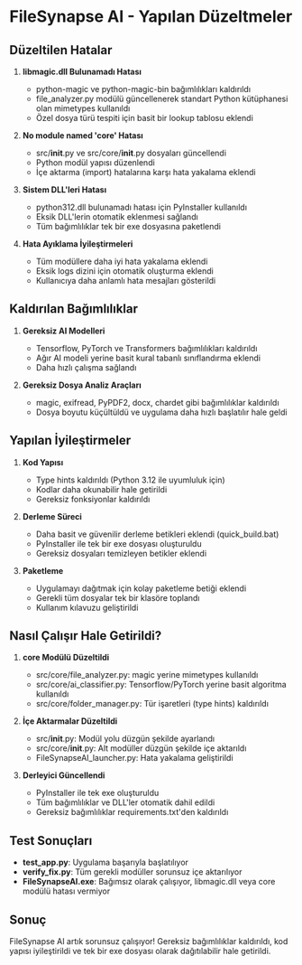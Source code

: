 # FileSynapse AI - Yapılan Düzeltmeler

## Düzeltilen Hatalar

1. **libmagic.dll Bulunamadı Hatası**
   - python-magic ve python-magic-bin bağımlılıkları kaldırıldı
   - file_analyzer.py modülü güncellenerek standart Python kütüphanesi olan mimetypes kullanıldı
   - Özel dosya türü tespiti için basit bir lookup tablosu eklendi

2. **No module named 'core' Hatası**
   - src/__init__.py ve src/core/__init__.py dosyaları güncellendi
   - Python modül yapısı düzenlendi
   - İçe aktarma (import) hatalarına karşı hata yakalama eklendi

3. **Sistem DLL'leri Hatası**
   - python312.dll bulunamadı hatası için PyInstaller kullanıldı
   - Eksik DLL'lerin otomatik eklenmesi sağlandı
   - Tüm bağımlılıklar tek bir exe dosyasına paketlendi

4. **Hata Ayıklama İyileştirmeleri**
   - Tüm modüllere daha iyi hata yakalama eklendi
   - Eksik logs dizini için otomatik oluşturma eklendi
   - Kullanıcıya daha anlamlı hata mesajları gösterildi

## Kaldırılan Bağımlılıklar

1. **Gereksiz AI Modelleri**
   - Tensorflow, PyTorch ve Transformers bağımlılıkları kaldırıldı
   - Ağır AI modeli yerine basit kural tabanlı sınıflandırma eklendi
   - Daha hızlı çalışma sağlandı

2. **Gereksiz Dosya Analiz Araçları**
   - magic, exifread, PyPDF2, docx, chardet gibi bağımlılıklar kaldırıldı
   - Dosya boyutu küçültüldü ve uygulama daha hızlı başlatılır hale geldi

## Yapılan İyileştirmeler

1. **Kod Yapısı**
   - Type hints kaldırıldı (Python 3.12 ile uyumluluk için)
   - Kodlar daha okunabilir hale getirildi
   - Gereksiz fonksiyonlar kaldırıldı

2. **Derleme Süreci**
   - Daha basit ve güvenilir derleme betikleri eklendi (quick_build.bat)
   - PyInstaller ile tek bir exe dosyası oluşturuldu
   - Gereksiz dosyaları temizleyen betikler eklendi

3. **Paketleme**
   - Uygulamayı dağıtmak için kolay paketleme betiği eklendi
   - Gerekli tüm dosyalar tek bir klasöre toplandı
   - Kullanım kılavuzu geliştirildi

## Nasıl Çalışır Hale Getirildi?

1. **core Modülü Düzeltildi**
   - src/core/file_analyzer.py: magic yerine mimetypes kullanıldı
   - src/core/ai_classifier.py: Tensorflow/PyTorch yerine basit algoritma kullanıldı
   - src/core/folder_manager.py: Tür işaretleri (type hints) kaldırıldı

2. **İçe Aktarmalar Düzeltildi**
   - src/__init__.py: Modül yolu düzgün şekilde ayarlandı
   - src/core/__init__.py: Alt modüller düzgün şekilde içe aktarıldı
   - FileSynapseAI_launcher.py: Hata yakalama geliştirildi

3. **Derleyici Güncellendi**
   - PyInstaller ile tek exe oluşturuldu
   - Tüm bağımlılıklar ve DLL'ler otomatik dahil edildi
   - Gereksiz bağımlılıklar requirements.txt'den kaldırıldı

## Test Sonuçları

- **test_app.py**: Uygulama başarıyla başlatılıyor
- **verify_fix.py**: Tüm gerekli modüller sorunsuz içe aktarılıyor
- **FileSynapseAI.exe**: Bağımsız olarak çalışıyor, libmagic.dll veya core modülü hatası vermiyor

## Sonuç

FileSynapse AI artık sorunsuz çalışıyor! Gereksiz bağımlılıklar kaldırıldı, kod yapısı iyileştirildi ve tek bir exe dosyası olarak dağıtılabilir hale getirildi. 